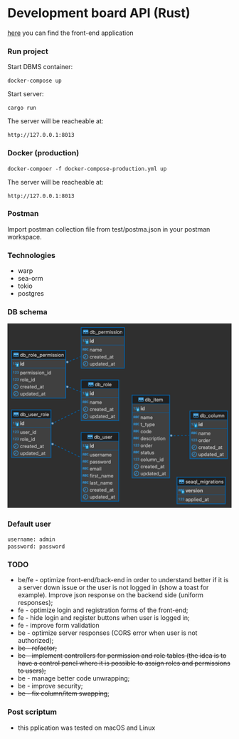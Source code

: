 # Development board API (Rust)

[here](https://github.com/goto-eof/dev_board_react) you can find the front-end application

### Run project

Start DBMS container:

```
docker-compose up
```

Start server:

```
cargo run
```

The server will be reacheable at:

```
http://127.0.0.1:8013
```

### Docker (production)

```
docker-compoer -f docker-compose-production.yml up
```

The server will be reacheable at:

```
http://127.0.0.1:8013
```

### Postman

Import postman collection file from test/postma.json in your postman workspace.

### Technologies

- warp
- sea-orm
- tokio
- postgres

### DB schema

![db schema](db-schema1.png)

### Default user

```
username: admin
password: password
```

### TODO

- be/fe - optimize front-end/back-end in order to understand better if it is a server down issue or the user is not logged in (show a toast for example). Improve json response on the backend side (uniform responses);
- fe - optimize login and registration forms of the front-end;
- fe - hide login and register buttons when user is logged in;
- fe - improve form validation
- be - optimize server responses (CORS error when user is not authorized);
- ~~be - refactor;~~
- ~~be - implement controllers for permission and role tables (the idea is to have a control panel where it is possible to assign roles and permissions to users);~~
- be - manage better code unwrapping;
- be - improve security;
- ~~be - fix column/item swapping~~;

### Post scriptum

- this pplication was tested on macOS and Linux


